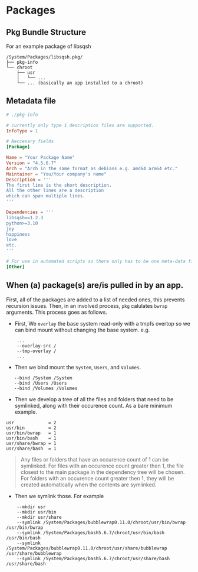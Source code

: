 # Packages

## Pkg Bundle Structure
For an example package of libsqsh
```
/System/Packages/libsqsh.pkg/
├── pkg-info
└── chroot
	├── usr
	│	└── ...
	└── ... (basically an app installed to a chroot)
```

## Metadata file
```toml
# ./pkg-info

# currently only type 1 description files are supported.
InfoType = 1

# Neccesary fields
[Package]

Name = "Your Package Name"
Version = "4.5.6.7"
Arch = "Arch in the same format as debians e.g. amd64 arm64 etc."
Maintainer = "You/Your company's name"
Description = '''
The first line is the short description.
All the other lines are a description
which can span multiple lines.
'''

Dependencies = '''
libsqsh==1.2.3
python>=3.10
joy
happiness
love
etc.
'''

# For use in automated scripts so there only has to be one meta-data file
[Other]
```

## When (a) package(s) are/is pulled in by an app.

First, all of the packages are added to a list of needed ones, this prevents recursion issues. Then,
in an involved process, ```pkg``` calulates ```bwrap``` arguments. This process goes as follows.

 - First, We ```overlay``` the base system read-only with a tmpfs overtop so we can bind mount without
	changing the base system. e.g.
```
	...
	--overlay-src /
	--tmp-overlay /
	...
```
 - Then we bind mount the ```System```, ```Users```, and ```Volumes```.

 ```
	--bind /System /System
	--bind /Users /Users
	--bind /Volumes /Volumes
 ```

 - Then we develop a tree of all the files and folders that need to be symlinked, along with their
	occurence count. As a bare minimum example.

 ```
 usr             = 2
 usr/bin         = 2
 usr/bin/bwrap   = 1
 usr/bin/bash    = 1
 usr/share/bwrap = 1
 usr/share/bash  = 1
 ```
> Any files or folders that have an occurence count of 1 can be symlinked. For files with an occurence
> count greater then 1, the file closest to the main package in the dependency tree will be chosen.
> For folders with an occurence count greater then 1, they will be created automatically when the
> contents are symlinked.
 - Then we symlink those. For example

```
	--mkdir usr
	--mkdir usr/bin
	--mkdir usr/share
	--symlink /System/Packages/bubblewrap0.11.0/chroot/usr/bin/bwrap /usr/bin/bwrap
	--symlink /System/Packages/bash5.6.7/chroot/usr/bin/bash /usr/bin/bash
	--symlink /System/Packages/bubblewrap0.11.0/chroot/usr/share/bubblewrap /usr/share/bubblewrap
	--symlink /System/Packages/bash5.6.7/chroot/usr/share/bash /usr/share/bash
```